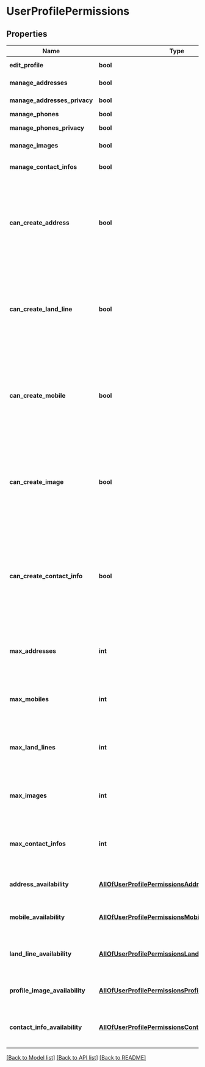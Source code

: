 # UserProfilePermissions

## Properties
Name | Type | Description | Notes
------------ | ------------- | ------------- | -------------
**edit_profile** | **bool** | Can edit the user profile? | [optional] 
**manage_addresses** | **bool** | Can manage addresses? | [optional] 
**manage_addresses_privacy** | **bool** | Can manage the addresses privacy? | [optional] 
**manage_phones** | **bool** | Can manage phones? | [optional] 
**manage_phones_privacy** | **bool** | Can manage the phones privacy? | [optional] 
**manage_images** | **bool** | Can manage profile images? | [optional] 
**manage_contact_infos** | **bool** | Can manage additional contact informations? | [optional] 
**can_create_address** | **bool** | Will be true if the authenticated user can manage addresses and the user for which we are viewing its profile has not reached the maximum allowed addresses. Only if &#x60;manageAddresses&#x60; is true. | [optional] 
**can_create_land_line** | **bool** | Will be true if the authenticated user can manage phones and the user for whom we are viewing its profile has not reached the maximum allowed landline phones. Only if &#x60;managePhones&#x60; is true. | [optional] 
**can_create_mobile** | **bool** | Will be true if the authenticated user can manage phones and the user for whom we are viewing its profile has not reached the maximum allowed mobile phones. Only if &#x60;managePhones&#x60; is true. | [optional] 
**can_create_image** | **bool** | Will be true if the authenticated user can manage images and the user for whom we are viewing its profile has not reached the maximum allowed profile images. Only if &#x60;manageImages&#x60; is true. | [optional] 
**can_create_contact_info** | **bool** | Will be true if the authenticated user can manage additional contact informations and the user for whom we are viewing its profile has not reached the maximum allowed additional contact informations. Only if &#x60;manageContactInfos&#x60; is true. | [optional] 
**max_addresses** | **int** | The maximum number of addresses the user can own. Only if &#x60;manageAddresses&#x60; is true | [optional] 
**max_mobiles** | **int** | The maximum number of mobile phones the user can own. Only if &#x60;managePhones&#x60; is true. | [optional] 
**max_land_lines** | **int** | The maximum number of land-line phones the user can own. Only if &#x60;managePhones&#x60; is true. | [optional] 
**max_images** | **int** | The maximum number of profile images  the user can own. Only if &#x60;manageImages&#x60; is true. | [optional] 
**max_contact_infos** | **int** | The maximum number of additional contacts the user can own.  Only if &#x60;manageContactInfos&#x60; is true. | [optional] 
**address_availability** | [**AllOfUserProfilePermissionsAddressAvailability**](AllOfUserProfilePermissionsAddressAvailability.md) | The availability for addresses. Only if &#x60;manageAddresses&#x60; is true | [optional] 
**mobile_availability** | [**AllOfUserProfilePermissionsMobileAvailability**](AllOfUserProfilePermissionsMobileAvailability.md) | The availability for mobile phones Only if &#x60;managePhones&#x60; is true | [optional] 
**land_line_availability** | [**AllOfUserProfilePermissionsLandLineAvailability**](AllOfUserProfilePermissionsLandLineAvailability.md) | The availability for land-line phones Only if &#x60;managePhones&#x60; is true | [optional] 
**profile_image_availability** | [**AllOfUserProfilePermissionsProfileImageAvailability**](AllOfUserProfilePermissionsProfileImageAvailability.md) | The availability for profile images Only if &#x60;manageImages&#x60; is true | [optional] 
**contact_info_availability** | [**AllOfUserProfilePermissionsContactInfoAvailability**](AllOfUserProfilePermissionsContactInfoAvailability.md) | The availability for additional contacts Only if &#x60;manageContactInfos&#x60; is true | [optional] 

[[Back to Model list]](../../README.md#documentation-for-models) [[Back to API list]](../../README.md#documentation-for-api-endpoints) [[Back to README]](../../README.md)

